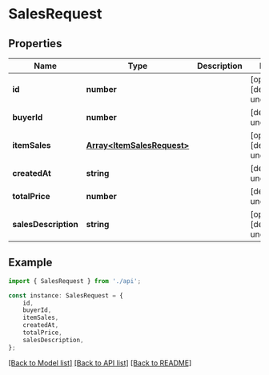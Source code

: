 # SalesRequest


## Properties

Name | Type | Description | Notes
------------ | ------------- | ------------- | -------------
**id** | **number** |  | [optional] [default to undefined]
**buyerId** | **number** |  | [default to undefined]
**itemSales** | [**Array&lt;ItemSalesRequest&gt;**](ItemSalesRequest.md) |  | [optional] [default to undefined]
**createdAt** | **string** |  | [default to undefined]
**totalPrice** | **number** |  | [default to undefined]
**salesDescription** | **string** |  | [optional] [default to undefined]

## Example

```typescript
import { SalesRequest } from './api';

const instance: SalesRequest = {
    id,
    buyerId,
    itemSales,
    createdAt,
    totalPrice,
    salesDescription,
};
```

[[Back to Model list]](../README.md#documentation-for-models) [[Back to API list]](../README.md#documentation-for-api-endpoints) [[Back to README]](../README.md)
